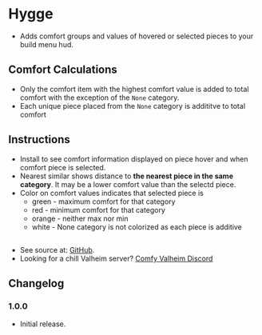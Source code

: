 # Hygge

  * Adds comfort groups and values of hovered or selected pieces to your build menu hud.

## Comfort Calculations

  * Only the comfort item with the highest comfort value is added to total comfort with the exception of the `None` category.
  * Each unique piece placed from the `None` category is addititve to total comfort

## Instructions

  * Install to see comfort information displayed on piece hover and when comfort piece is selected.
  * Nearest similar shows distance to **the nearest piece in the same category**. It may be a lower comfort value than the selectd piece.
  * Color on comfort values indicates that selected piece is
    * green - maximum comfort for that category
    * red - minimum comfort for that category
    * orange - neither max nor min
    * white - None category is not colorized as each piece is additive


##
  * See source at: [GitHub](https://github.com/BruceOfTheBow/BruceComfyMods/tree/main/Hygge).
  * Looking for a chill Valheim server? [Comfy Valheim Discord](https://discord.gg/ameHJz5PFk)

## Changelog

### 1.0.0

  * Initial release.